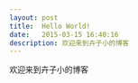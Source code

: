 ```yaml
---
layout: post
title:  Hello World!
date:   2015-03-15 16:40:16
description: 欢迎来到卉子小的博客
---
```


欢迎来到卉子小的博客